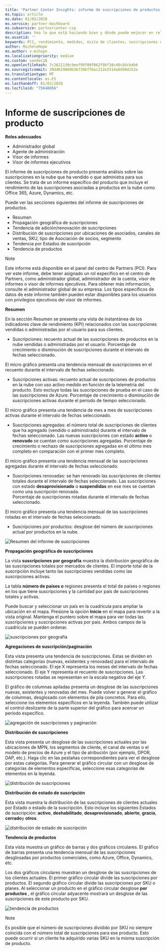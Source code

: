 ```yaml
---
title: 'Partner Center Insights: informe de suscripciones de productos | Centro de Partners'
ms.topic: article
ms.date: 01/03/2020
ms.service: partner-dashboard
ms.subservice: partnercenter-csp
description: Vea lo que está haciendo bien y dónde puede mejorar en relación con las suscripciones en la nube que vende o administra para sus clientes.
ms.assetid: ''
keywords: PCI, rendimiento, medidas, éxito de clientes, suscripciones en la nube, análisis, informe
author: MicheleHope
ms.author: v-mihope
ms.localizationpriority: medium
ms.custom: seodec18
ms.openlocfilehash: 7c2621130c9eef99f09f062f9bf38c48c8dcb4b6
ms.sourcegitcommit: 39d4629869b3b739bffbac212e2514a8d50d152e
ms.translationtype: MT
ms.contentlocale: es-ES
ms.lasthandoff: 01/03/2020
ms.locfileid: "75648056"
---
```

# <a name="product-subscriptions-report"></a>Informe de suscripciones de producto

**Roles adecuados**
- Administrador global
- Agente de administración
- Visor de informes
- Visor de informes ejecutivos

El informe de suscripciones de producto presenta análisis sobre las suscripciones en la nube que ha vendido o que administra para sus clientes. Se trata de un informe específico del producto que incluye el rendimiento de las suscripciones asociadas a productos en la nube como Office 365, Azure, Dynamics, etc.

Puede ver las secciones siguientes del informe de suscripciones de productos.

- Resumen
- Propagación geográfica de suscripciones
- Tendencia de adición/renovación de suscripciones
- Distribución de suscripciones por ubicaciones de asociados, canales de ventas, SKU, tipo de Asociación de socios, segmento
- Tendencia por Estados de suscripción
- Tendencia de productos

 > [!NOTE]
 > Este informe está disponible en el panel del centro de Partners (PCI). Para ver este informe, debe tener asignado un rol específico en el centro de Partners, como administrador global, administrador de la cuenta, visor de informes o visor de informes ejecutivos. Para obtener más información, consulte el administrador global de su empresa. Los tipos específicos de datos de este informe también pueden estar disponibles para los usuarios con privilegios ejecutivos del visor de informes.

**Resumen**

En la sección Resumen se presenta una vista de instantánea de los indicadores clave de rendimiento (KPI) relacionados con las suscripciones vendidas o administradas por el usuario para sus clientes.  

- Suscripciones: recuento actual de las suscripciones de productos en la nube vendidas o administradas por el usuario.
Porcentaje de crecimiento o disminución de suscripciones durante el intervalo de fechas seleccionado.

El micro gráfico presenta una tendencia mensual de suscripciones en el recuento durante el intervalo de fechas seleccionado.

- Suscripciones activas: recuento actual de suscripciones de productos en la nube con uso activo medido en función de la telemetría del producto. Esto excluye todas las suscripciones de prueba en el caso de las suscripciones de Azure.
Porcentaje de crecimiento o disminución de suscripciones activas durante el período de tiempo seleccionado.

El micro gráfico presenta una tendencia de mes a mes de suscripciones activas durante el intervalo de fechas seleccionado.

- Suscripciones agregadas: el número total de suscripciones de clientes que ha agregado (vendido o administrado) durante el intervalo de fechas seleccionado. Las nuevas suscripciones con estado **activo** o **renovado** se cuentan como suscripciones agregadas.
Porcentaje de crecimiento o rechazo de suscripciones agregadas en el último mes completo en comparación con el primer mes completo.

El micro gráfico presenta una tendencia mensual de las suscripciones agregadas durante el intervalo de fechas seleccionado.

- Suscripciones renovadas: se han renovado las suscripciones de clientes totales durante el intervalo de fechas seleccionado. Las suscripciones con estado **desaprovisionado** o **suspendidas** en ese mes se cuentan como una suscripción renovada.  
Porcentaje de suscripciones rotadas durante el intervalo de fechas seleccionado.

El micro gráfico presenta una tendencia mensual de las suscripciones rotadas en el intervalo de fechas seleccionado.

- Suscripciones por productos: desglose del número de suscripciones actual por productos en la nube.

![Resumen del informe de suscripciones](images/pci/pci_sub_report_summary_1.png)

**Propagación geográfica de suscripciones**

La vista **suscripciones por geografía** muestra la distribución geográfica de las suscripciones totales por mercados de clientes. El importe total de la suscripción incluye tanto las suscripciones vendidas como las suscripciones activas.

La tabla **número de países o** regiones presenta el total de países o regiones en los que tiene suscripciones y la cantidad por país de suscripciones totales y activas.

Puede buscar y seleccionar un país en la cuadrícula para ampliar la ubicación en el mapa. Presione la opción **Inicio** en el mapa para revertir a la vista original. Mantenga el puntero sobre el mapa para ver todas las suscripciones y suscripciones activas por país. Ambos campos de la cuadrícula se pueden ordenar.

![suscripciones por geografía](images/pci/pci_sub_report_sub_by_geography_2.png)

**Agregaciones de suscripción/paginación**

Esta vista presenta una tendencia de suscripciones. Estas se dividen en distintas categorías (nuevas, existentes y renovadas) para el intervalo de fechas seleccionado. El eje X representa los meses del intervalo de fechas seleccionado. El eje Y representa el recuento de suscripciones. Las suscripciones rotadas se representan en la escala negativa del eje Y. 

El gráfico de columnas apiladas presenta un desglose de las suscripciones nuevas, existentes y renovadas del mes. Puede volver a generar el gráfico de columnas, desglosado con elementos de pila concretos. Para ello, seleccione los elementos específicos en la leyenda. También puede utilizar el control deslizante de la parte superior del gráfico para acercar un período específico.

![agregación de suscripciones y paginación](images/pci/pci_sub_report_sub_adds_churns_3.png)

**Distribución de suscripciones**

Esta vista presenta un desglose de las suscripciones actuales por las ubicaciones de MPN, los segmentos de cliente, el canal de ventas o el modelo de precios de Azure y el tipo de atribución (por ejemplo, DPOR, DAP, etc.). Haga clic en las pestañas correspondientes para ver el desglose por estas categorías. Para generar el gráfico circular con un desglose de categorías de elementos específicas, seleccione esas categorías de elementos en la leyenda.

![distribución de suscripciones](images/pci/pci_sub-report_distribution_4.png)

**Distribución de estado de suscripción**

Esta vista muestra la distribución de las suscripciones de clientes actuales por Estado o estado de la suscripción. Esto incluye los siguientes Estados de suscripción: **activo**, **deshabilitado**, **desaprovisionado**, **abierto**, **gracia**, **cerrado**y **otros**.

![distribución de estado de suscripción](images/pci/pci_sub_report_sub_states_5.png)

**Tendencia de productos**

Esta vista muestra un gráfico de barras y dos gráficos circulares. El gráfico de barras presenta una tendencia mensual de las suscripciones desglosadas por productos comerciales, como Azure, Office, Dynamics, etc.

Los dos gráficos circulares muestran un desglose de las suscripciones de los clientes actuales. El primer gráfico circular divide las suscripciones por productos. El segundo gráfico circular divide las suscripciones por SKU o planes. Al seleccionar un producto en el gráfico circular desglose **por productos** , el gráfico circular adyacente mostrará un desglose de las suscripciones de este producto por SKU.

![tendencia de productos](images/pci/pci_sub-report_prods_trend_6.png)

> [!NOTE]
 > Es posible que el número de suscripciones dividido por SKU no siempre coincida con el número total de suscripciones para ese producto. Esto puede ocurrir si un cliente ha adquirido varias SKU en la misma suscripción de producto.
